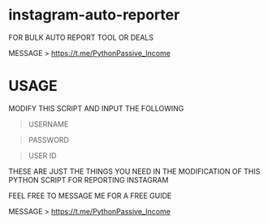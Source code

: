 # instagram-auto-reporter
FOR BULK AUTO REPORT TOOL OR DEALS 

MESSAGE > https://t.me/PythonPassive_Income

# USAGE

MODIFY THIS SCRIPT AND INPUT THE FOLLOWING
> USERNAME

> PASSWORD

> USER ID

THESE ARE JUST THE THINGS YOU NEED IN THE MODIFICATION OF THIS PYTHON SCRIPT FOR REPORTING INSTAGRAM

FEEL FREE TO MESSAGE ME FOR A FREE GUIDE

MESSAGE > https://t.me/PythonPassive_Income

